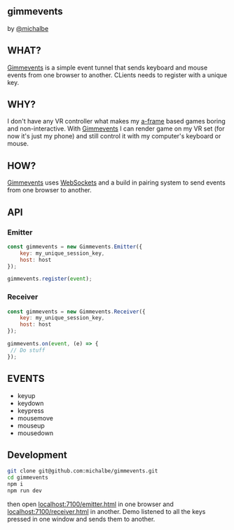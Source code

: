 gimmevents
---
by [@michalbe](http://github.com/michalbe)

## WHAT?
[Gimmevents](https://github.com/michalbe/gimmevents) is a simple event tunnel that sends keyboard and mouse events from one browser to another. CLients needs to register with a unique key.

## WHY?
I don't have any VR controller what makes my [a-frame](https://github.com/aframevr/aframe) based games boring and non-interactive. With [Gimmevents](https://github.com/michalbe/gimmevents) I can render game on my VR set (for now it's just my phone) and still control it with my computer's keyboard or mouse.

## HOW?
[Gimmevents](https://github.com/michalbe/gimmevents) uses [WebSockets](https://developer.mozilla.org/en-US/docs/Web/API/WebSockets_API) and a build in pairing system to send events from one browser to another.

## API
### Emitter
```javascript
const gimmevents = new Gimmevents.Emitter({
	key: my_unique_session_key,
	host: host
});

gimmevents.register(event);
```

### Receiver
```javascript
const gimmevents = new Gimmevents.Receiver({
	key: my_unique_session_key,
	host: host
});

gimmevents.on(event, (e) => {
 // Do stuff
});
```

## EVENTS
  - keyup
  - keydown
  - keypress
  - mousemove
  - mouseup
  - mousedown

## Development

```bash
git clone git@github.com:michalbe/gimmevents.git
cd gimmevents
npm i
npm run dev
```

then open [localhost:7100/emitter.html](http://localhost:7100/emitter.html) in one browser and [localhost:7100/receiver.html](http://localhost:7100/receiver.html) in another. Demo listened to all the keys pressed in one window and sends them to another.
